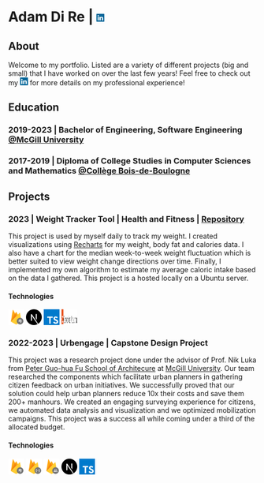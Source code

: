 # Adam Di Re | [<img height="16" width="16" src="img/logos/linkedin.svg" />](https://www.linkedin.com/in/adamdire/?locale=en_US)
## About
Welcome to my portfolio. Listed are a variety of different projects (big and small) that I have worked on over the last few years! Feel free to check out my [<img height="16" width="16" src="img/logos/linkedin.svg" />](https://www.linkedin.com/in/adamdire/?locale=en_US) for more details on my professional experience!

## Education
### __2019-2023__ | Bachelor of Engineering, Software Engineering [@McGill University](https://www.mcgill.ca/)
### __2017-2019__ | Diploma of College Studies in Computer Sciences and Mathematics [@Collège Bois-de-Boulogne](https://www.bdeb.qc.ca/)

## Projects
### 2023 | Weight Tracker Tool | Health and Fitness | [Repository](https://github.com/AdamMigliore/weight-analysis)
This project is used by myself daily to track my weight. I created visualizations using [Recharts](https://recharts.org/en-US/) for my weight, body fat and calories data. I also have a chart for the median week-to-week weight fluctuation which is better suited to view weight change directions over time. Finally, I implemented my own algorithm to estimate my average caloric intake based on the data I gathered. This project is a hosted locally on a Ubuntu server.

#### Technologies
[<img height="32" width="32" src="img/logos/firestore.svg" />](https://firebase.google.com/products/firestore)
[<img height="32" width="32" src="img/logos/nextjs.svg" />](https://nextjs.org/)
[<img height="32" width="32" src="img/logos/typescript.svg" />](https://www.typescriptlang.org/)
[<img height="32" width="32" src="img/logos/ubuntu.svg" />](https://ubuntu.com/)

### 2022-2023 | Urbengage | Capstone Design Project
This project was a research project done under the advisor of Prof. Nik Luka from [Peter Guo-hua Fu School of Architecure](https://www.mcgill.ca/architecture/) at [McGill University](https://www.mcgill.ca/). Our team researched the components which facilitate urban planners in gathering citizen feedback on urban initiatives. We successfully proved that our solution could help urban planners reduce 10x their costs and save them 200+ manhours. We created an engaging surveying experience for citizens, we automated data analysis and visualization and we optimized mobilization campaigns. This project was a success all while coming under a third of the allocated budget.

#### Technologies
[<img height="32" width="32" src="img/logos/firestore.svg" />](https://firebase.google.com/products/firestore)
[<img height="32" width="32" src="img/logos/firestoreFunctions.svg" />](https://firebase.google.com/products/functions)
[<img height="32" width="32" src="img/logos/firebaseAuth.svg" />](https://firebase.google.com/products/auth)
[<img height="32" width="32" src="img/logos/nextjs.svg" />](https://nextjs.org/)
[<img height="32" width="32" src="img/logos/typescript.svg" />](https://www.typescriptlang.org/)

<!-- ## GitHub Stats
[![Adam Di Re's GitHub stats](https://github-readme-stats.vercel.app/api/top-langs?username=adammigliore&hide=scss,css&theme=algolia&show_icons=true)](https://github.com/adammigliore) -->

